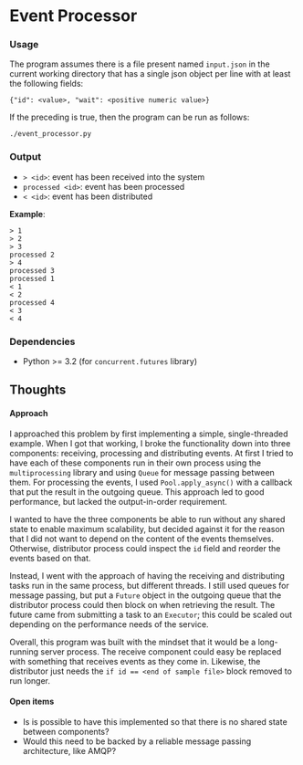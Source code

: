 # Event Processor

### Usage

The program assumes there is a file present named `input.json` in the current
working directory that has a single json object per line with at least the following
fields:

```
{"id": <value>, "wait": <positive numeric value>}
```

If the preceding is true, then the program can be run as follows:

```
./event_processor.py
```

### Output

* `> <id>`: event has been received into the system
* `processed <id>`: event has been processed
* `< <id>`: event has been distributed

**Example**:
```
> 1
> 2
> 3
processed 2
> 4
processed 3
processed 1
< 1
< 2
processed 4
< 3
< 4
```

### Dependencies

* Python >= 3.2 (for `concurrent.futures` library)

## Thoughts

#### Approach

I approached this problem by first implementing a simple, single-threaded
example. When I got that working, I broke the functionality down into three
components: receiving, processing and distributing events. At first
I tried to have each of these components run in their own process using the
`multiprocessing` library and using `Queue` for message passing between them.
For processing the events, I used `Pool.apply_async()` with a callback that
put the result in the outgoing queue. This approach led to good performance,
but lacked the output-in-order requirement.

I wanted to have the three components be able to run without any shared state
to enable maximum scalability, but decided against it for the reason that I
did not want to depend on the content of the events themselves. Otherwise,
distributor process could inspect the `id` field and reorder the events based
on that.

Instead, I went with the approach of having the receiving and distributing
tasks run in the same process, but different threads. I still used queues
for message passing, but put a `Future` object in the outgoing queue that
the distributor process could then block on when retrieving the result. The
future came from submitting a task to an `Executor`; this could be scaled
out depending on the performance needs of the service.

Overall, this program was built with the mindset that it would be a
long-running server process. The receive component could easy be replaced with
something that receives events as they come in. Likewise, the distributor
just needs the `if id == <end of sample file>` block removed to run longer.

#### Open items

* Is is possible to have this implemented so that there is no shared state
  between components?
* Would this need to be backed by a reliable message passing architecture,
  like AMQP?
